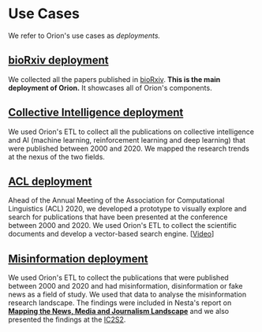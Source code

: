 # Use Cases #
We refer to Orion's use cases as *deployments.*

## [bioRxiv deployment](https://www.orion-search.org/) ##

We collected all the papers published in [bioRxiv](https://www.biorxiv.org/). **This is the main deployment of Orion.** It showcases all of Orion's components.

## [Collective Intelligence deployment](https://www.nesta.org.uk/project-updates/ai-ci-researchmapping/) ##

We used Orion's ETL to collect all the publications on collective intelligence and AI (machine learning, reinforcement learning and deep learning) that were published between 2000 and 2020. We mapped the research trends at the nexus of the two fields.

## [ACL deployment](https://github.com/kstathou/acl-search-engine) ##

Ahead of the Annual Meeting of the Association for Computational Linguistics (ACL) 2020, we developed a prototype to visually explore and search for publications that have been presented at the conference between 2000 and 2020. We used Orion's ETL to collect the scientific documents and develop a vector-based search engine. [[Video](https://youtu.be/WuBZu8KeMFw)]

## [Misinformation deployment](http://misinformationresearchexplorer-env.eba-e5m9nipt.eu-west-2.elasticbeanstalk.com/) ##

We used Orion's ETL to collect the publications that were published between 2000 and 2020 and had misinformation, disinformation or fake news as a field of study. We used that data to analyse the misinformation research landscape. The findings were included in Nesta's report on **[Mapping the News, Media and Journalism Landscape](https://www.nesta.org.uk/report/mapping-news-media-and-journalism-landscape-research-report/)** and we also presented the findings at the [IC2S2](https://youtu.be/AqpSrKDctos).
